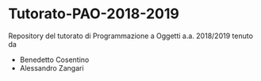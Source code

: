 # Tutorato-PAO-2018-2019
Repository del tutorato di Programmazione a Oggetti a.a. 2018/2019 tenuto da 
* Benedetto Cosentino
* Alessandro Zangari
